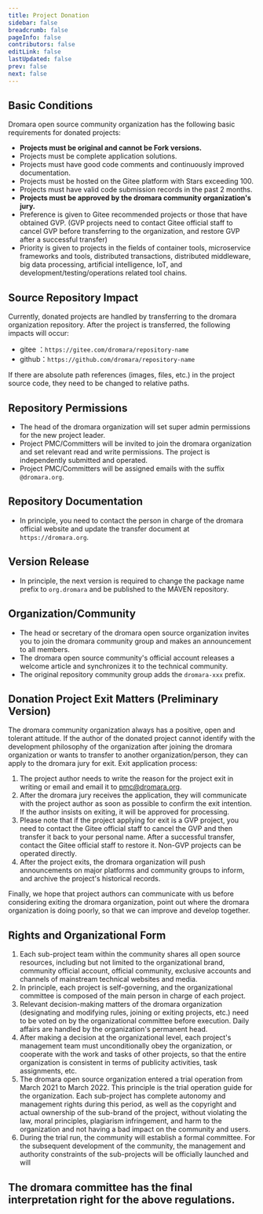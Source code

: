 ```yaml
---
title: Project Donation
sidebar: false
breadcrumb: false
pageInfo: false
contributors: false
editLink: false
lastUpdated: false
prev: false
next: false
---
```


## Basic Conditions

Dromara open source community organization has the following basic requirements for donated projects:

- **Projects must be original and cannot be Fork versions.**
- Projects must be complete application solutions.
- Projects must have good code comments and continuously improved documentation.
- Projects must be hosted on the Gitee platform with Stars exceeding 100.
- Projects must have valid code submission records in the past 2 months.
- **Projects must be approved by the dromara community organization's jury.**
- Preference is given to Gitee recommended projects or those that have obtained GVP. (GVP projects need to contact Gitee official staff to cancel GVP before transferring to the organization, and restore GVP after a successful transfer)
- Priority is given to projects in the fields of container tools, microservice frameworks and tools, distributed transactions, distributed middleware, big data processing, artificial intelligence, IoT, and development/testing/operations related tool chains.

## Source Repository Impact

Currently, donated projects are handled by transferring to the dromara organization repository. After the project is transferred, the following impacts will occur:

- gitee ：`https://gitee.com/dromara/repository-name`
- github：`https://github.com/dromara/repository-name`

If there are absolute path references (images, files, etc.) in the project source code, they need to be changed to relative paths.

## Repository Permissions

- The head of the dromara organization will set super admin permissions for the new project leader.
- Project PMC/Committers will be invited to join the dromara organization and set relevant read and write permissions. The project is independently submitted and operated.
- Project PMC/Committers will be assigned emails with the suffix `@dromara.org`.

## Repository Documentation

- In principle, you need to contact the person in charge of the dromara official website and update the transfer document at `https://dromara.org`.

## Version Release

- In principle, the next version is required to change the package name prefix to `org.dromara` and be published to the MAVEN repository.

## Organization/Community

- The head or secretary of the dromara open source organization invites you to join the dromara community group and makes an announcement to all members.
- The dromara open source community's official account releases a welcome article and synchronizes it to the technical community.
- The original repository community group adds the `dromara-xxx` prefix.

## Donation Project Exit Matters (Preliminary Version)

The dromara community organization always has a positive, open and tolerant attitude. If the author of the donated project cannot identify with the development philosophy of the organization after joining the dromara organization or wants to transfer to another organization/person, they can apply to the dromara jury for exit. Exit application process:

1. The project author needs to write the reason for the project exit in writing or email and email it to [pmc@dromara.org](mailto:pmc@dromara.org).
2. After the dromara jury receives the application, they will communicate with the project author as soon as possible to confirm the exit intention. If the author insists on exiting, it will be approved for processing.
3. Please note that if the project applying for exit is a GVP project, you need to contact the Gitee official staff to cancel the GVP and then transfer it back to your personal name. After a successful transfer, contact the Gitee official staff to restore it. Non-GVP projects can be operated directly.
4. After the project exits, the dromara organization will push announcements on major platforms and community groups to inform, and archive the project's historical records.

Finally, we hope that project authors can communicate with us before considering exiting the dromara organization, point out where the dromara organization is doing poorly, so that we can improve and develop together.

## Rights and Organizational Form

1. Each sub-project team within the community shares all open source resources, including but not limited to the organizational brand, community official account, official community, exclusive accounts and channels of mainstream technical websites and media.
2. In principle, each project is self-governing, and the organizational committee is composed of the main person in charge of each project.
3. Relevant decision-making matters of the dromara organization (designating and modifying rules, joining or exiting projects, etc.) need to be voted on by the organizational committee before execution. Daily affairs are handled by the organization's permanent head.
4. After making a decision at the organizational level, each project's management team must unconditionally obey the organization, or cooperate with the work and tasks of other projects, so that the entire organization is consistent in terms of publicity activities, task assignments, etc.
5. The dromara open source organization entered a trial operation from March 2021 to March 2022. This principle is the trial operation guide for the organization. Each sub-project has complete autonomy and management rights during this period, as well as the copyright and actual ownership of the sub-brand of the project, without violating the law, moral principles, plagiarism infringement, and harm to the organization and not having a bad impact on the community and users.
6. During the trial run, the community will establish a formal committee. For the subsequent development of the community, the management and authority constraints of the sub-projects will be officially launched and will

## The dromara committee has the final interpretation right for the above regulations.
